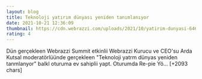 ```yaml
--- 
layout: blog
title: Teknoloji yatırım dünyası yeniden tanımlanıyor
date: 2021-10-21 12:36:09
thumbnail: https://cdn.webrazzi.com/uploads/2021/10/yatirim-dunyasi-646.png
rating: 4
---
```

Dün gerçekleen Webrazzi Summit etkinlii Webrazzi Kurucu ve CEO'su Arda Kutsal moderatörlüünde gerçekleen "Teknoloji yatrm dünyas yeniden tanmlanyor" balkl oturuma ev sahiplii yapt. Oturumda Re-pie Yö… [+2093 chars]